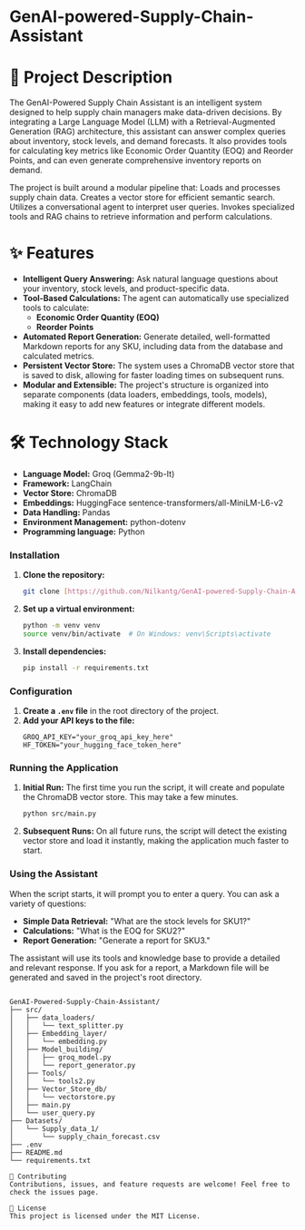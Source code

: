 # GenAI-powered-Supply-Chain-Assistant
<!-- Built a GenAI-powered supply chain assistant that integrates LLM-based conversational queries, demand forecasting, supplier risk evaluation, and automated document generation. Implemented using LangChain, ML models, and Streamlit. -->

# 📜 Project Description
The GenAI-Powered Supply Chain Assistant is an intelligent system designed to help supply chain managers make data-driven decisions. By integrating a Large Language Model (LLM) with a Retrieval-Augmented Generation (RAG) architecture, this assistant can answer complex queries about inventory, stock levels, and demand forecasts. It also provides tools for calculating key metrics like Economic Order Quantity (EOQ) and Reorder Points, and can even generate comprehensive inventory reports on demand.

The project is built around a modular pipeline that:
Loads and processes supply chain data.
Creates a vector store for efficient semantic search.
Utilizes a conversational agent to interpret user queries.
Invokes specialized tools and RAG chains to retrieve information and perform calculations.

# ✨ Features
- **Intelligent Query Answering:** Ask natural language questions about your inventory, stock levels, and product-specific data.
- **Tool-Based Calculations:** The agent can automatically use specialized tools to  calculate:
    - **Economic Order Quantity (EOQ)**
    - **Reorder Points**
- **Automated Report Generation:** Generate detailed, well-formatted Markdown reports for any SKU, including data from the database and calculated metrics.
- **Persistent Vector Store:** The system uses a ChromaDB vector store that is saved to disk, allowing for faster loading times on subsequent runs.
- **Modular and Extensible:** The project's structure is organized into separate components (data loaders, embeddings, tools, models), making it easy to add new features or integrate different models.

# 🛠️ Technology Stack
- **Language Model:** Groq (Gemma2-9b-It)
- **Framework:** LangChain
- **Vector Store:** ChromaDB
- **Embeddings:** HuggingFace sentence-transformers/all-MiniLM-L6-v2
- **Data Handling:** Pandas
- **Environment Management:** python-dotenv
- **Programming language:** Python

### Installation

1.  **Clone the repository:**
    ```bash
    git clone [https://github.com/Nilkantg/GenAI-powered-Supply-Chain-Assistant.git]
    ```
2.  **Set up a virtual environment:**
    ```bash
    python -m venv venv
    source venv/bin/activate  # On Windows: venv\Scripts\activate
    ```
3.  **Install dependencies:**
    ```bash
    pip install -r requirements.txt
    ```

### Configuration

1.  **Create a `.env` file** in the root directory of the project.
2.  **Add your API keys to the file:**
    ```
    GROQ_API_KEY="your_groq_api_key_here"
    HF_TOKEN="your_hugging_face_token_here"
    ```

### Running the Application

1.  **Initial Run:**
    The first time you run the script, it will create and populate the ChromaDB vector store. This may take a few minutes.
    ```bash
    python src/main.py
    ```
2.  **Subsequent Runs:**
    On all future runs, the script will detect the existing vector store and load it instantly, making the application much faster to start.

### Using the Assistant

When the script starts, it will prompt you to enter a query. You can ask a variety of questions:
- **Simple Data Retrieval:** "What are the stock levels for SKU1?"
- **Calculations:** "What is the EOQ for SKU2?"
- **Report Generation:** "Generate a report for SKU3."

The assistant will use its tools and knowledge base to provide a detailed and relevant response. If you ask for a report, a Markdown file will be generated and saved in the project's root directory.

```📁 Project Structure

GenAI-Powered-Supply-Chain-Assistant/
├── src/
│   ├── data_loaders/
│   │   └── text_splitter.py
│   ├── Embedding_layer/
│   │   └── embedding.py
│   ├── Model_building/
│   │   ├── groq_model.py
│   │   └── report_generator.py
│   ├── Tools/
│   │   └── tools2.py
│   ├── Vector_Store_db/
│   │   └── vectorstore.py
│   ├── main.py
│   └── user_query.py
├── Datasets/
│   └── Supply_data_1/
│       └── supply_chain_forecast.csv
├── .env
├── README.md
└── requirements.txt 

🤝 Contributing
Contributions, issues, and feature requests are welcome! Feel free to check the issues page.

📄 License
This project is licensed under the MIT License.